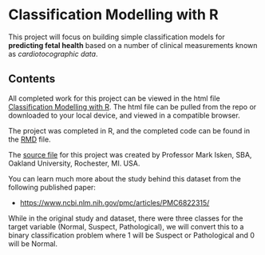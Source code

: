# Classification Modelling with R
This project will focus on building simple classification models for
**predicting fetal health** based on a number of clinical measurements known
as *cardiotocographic data*.

## Contents
All completed work for this project can be viewed in the html file [Classification Modelling with R](hw3_w22_classification_r_fetalhealth_ogbeborevans.html). The html file can be pulled from the repo or downloaded to your local device, and viewed in a compatible browser.

The project was completed in R, and the completed code can be found in the [RMD](hw3_w22_classification_r_fetalhealth_ogbeborevans.Rmd) file.

The [source file](hw3_w22_classification_r_fetalhealth_problem.Rmd) for this project was created by Professor Mark Isken, SBA, Oakland University, Rochester, MI. USA.

You can learn much more about the study behind this dataset from the following
published paper:

* https://www.ncbi.nlm.nih.gov/pmc/articles/PMC6822315/

While in the original study and dataset, there were three classes for the
target variable (Normal, Suspect, Pathological), we will convert this to
a binary classification problem where 1 will be Suspect or Pathological and
0 will be Normal.